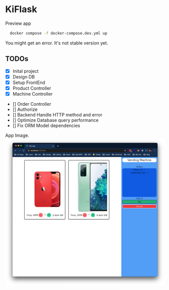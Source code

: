 # KiFlask

Preview app
```bash
  docker compose -f docker-compose.dev.yml up
```
You might get an error. It's not stable version yet.

## TODOs

 - [x] Inital project
 - [x] Design DB
 - [x] Setup FrontEnd
 - [x] Product Controller
 - [x] Machine Controller
 - [] Order Controller
 - [] Authorize
 - [] Backend Handle HTTP method and error
 - [] Optimize Database query performance
 - [] Fix ORM Model dependencies

App Image.
![image info](./docs/img/app.png)

